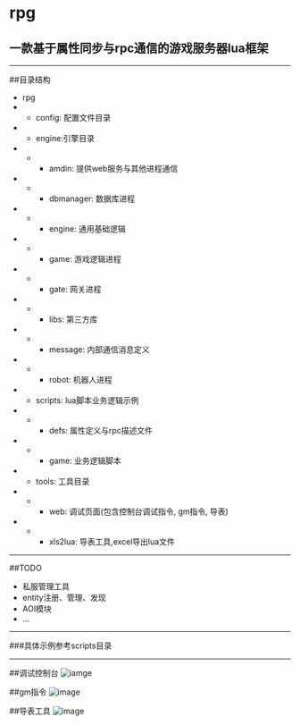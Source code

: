 # rpg
## 一款基于属性同步与rpc通信的游戏服务器lua框架

---
##目录结构
+ rpg
+ +  config: 配置文件目录
+ + engine:引擎目录
+ + + amdin: 提供web服务与其他进程通信
+ + + dbmanager: 数据库进程
+ + + engine: 通用基础逻辑
+ + + game: 游戏逻辑进程
+ + + gate: 网关进程
+ + + libs: 第三方库
+ + + message: 内部通信消息定义
+ + + robot: 机器人进程
+ + scripts: lua脚本业务逻辑示例
+ + + defs: 属性定义与rpc描述文件
+ + + game: 业务逻辑脚本
+ + tools: 工具目录
+ + + web: 调试页面(包含控制台调试指令, gm指令, 导表)
+ + + xls2lua: 导表工具,excel导出lua文件

---
##TODO
+ 私服管理工具
+ entity注册、管理、发现
+ AOI模块
+ ...

---
###具体示例参考scripts目录

---
##调试控制台
![iamge](https://github.com/seasondi/rpg/blob/main/img/console.jpg)

##gm指令
![image](https://github.com/seasondi/rpg/blob/main/img/gm.jpg)

##导表工具
![image](https://github.com/seasondi/rpg/blob/main/img/export_table.jpg)
